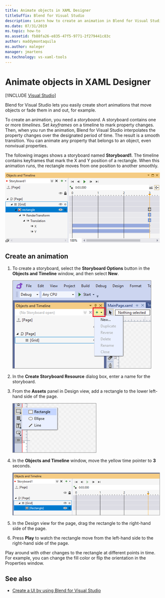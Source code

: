 ```yaml
---
title: Animate objects in XAML Designer
titleSuffix: Blend for Visual Studio
description: Learn how to create an animation in Blend for Visual Studio by using a storyboard with a timeline and keyframes to animate an object in XAML Designer.
ms.date: 07/31/2019
ms.topic: how-to
ms.assetid: fb88fa26-e835-47f5-9771-2f279441c83c
author: maddymontaquila
ms.author: maleger
manager: jmartens
ms.technology: vs-xaml-tools
---
```

# Animate objects in XAML Designer

 [!INCLUDE [Visual Studio](~/includes/applies-to-version/vs-windows-only.md)]

Blend for Visual Studio lets you easily create short animations that move objects or fade them in and out, for example.

To create an animation, you need a *storyboard*. A storyboard contains one or more *timelines*. Set *keyframes* on a timeline to mark property changes. Then, when you run the animation, Blend for Visual Studio interpolates the property changes over the designated period of time. The result is a smooth transition. You can animate any property that belongs to an object, even nonvisual properties.

The following images shows a storyboard named **Storyboard1**. The timeline contains keyframes that mark the X and Y position of a rectangle. When this animation runs, the rectangle moves from one position to another smoothly.

![Storyboard for animation in Blend for Visual Studio](media/storyboard-timeline.png)

## Create an animation

1. To create a storyboard, select the **Storyboard Options** button in the **Objects and Timeline** window, and then select **New**.

   ![Add a storyboard in Blend for Visual Studio](media/new-storyboard.png)

2. In the **Create Storyboard Resource** dialog box, enter a name for the storyboard.

3. From the **Assets** panel in Design view, add a rectangle to the lower left-hand side of the page.

   ![Rectangle in Assets panel of XAML Designer](media/add-rectangle.PNG)

4. In the **Objects and Timeline** window, move the yellow time pointer to **3** seconds.

   ![Time indicator in timeline](media/timeline-indicator.PNG)

5. In the Design view for the page, drag the rectangle to the right-hand side of the page.

6. Press **Play** to watch the rectangle move from the left-hand side to the right-hand side of the page.

Play around with other changes to the rectangle at different points in time. For example, you can change the fill color or flip the orientation in the Properties window.

## See also

- [Create a UI by using Blend for Visual Studio](../xaml-tools/creating-a-ui-by-using-blend-for-visual-studio.md)
